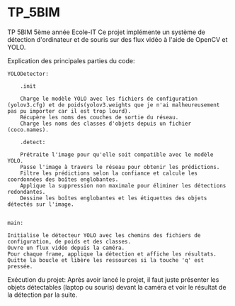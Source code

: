 # TP_5BIM
TP 5BIM 5ème année Ecole-IT
Ce projet implémente un système de détection d'ordinateur et de souris sur des flux vidéo à l'aide de OpenCV et YOLO.

Explication des principales parties du code:

	YOLODetector:
		
	    .init
	    
	    Charge le modèle YOLO avec les fichiers de configuration (yolov3.cfg) et de poids(yolov3.weights que je n'ai malheureusement pas pu importer car il est trop lourd).
	    Récupère les noms des couches de sortie du réseau.
	    Charge les noms des classes d'objets depuis un fichier (coco.names).
	    
	    .detect:
	    
	    Prétraite l'image pour qu'elle soit compatible avec le modèle YOLO.
	    Passe l'image à travers le réseau pour obtenir les prédictions.
	    Filtre les prédictions selon la confiance et calcule les coordonnées des boîtes englobantes.
	    Applique la suppression non maximale pour éliminer les détections redondantes.
	    Dessine les boîtes englobantes et les étiquettes des objets détectés sur l'image.
	
	
	main:
	
	Initialise le détecteur YOLO avec les chemins des fichiers de configuration, de poids et des classes.
	Ouvre un flux vidéo depuis la caméra.
	Pour chaque frame, applique la détection et affiche les résultats.
	Quitte la boucle et libère les ressources si la touche 'q' est pressée.


Exécution du projet:
	Après avoir lancé le projet, il faut juste présenter les objets détectables (laptop ou souris) devant la caméra et voir le résultat de la détection par la suite.
